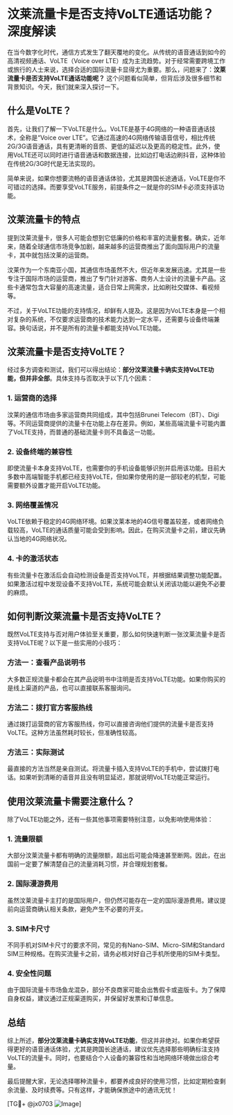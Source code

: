 # 汶莱流量卡是否支持VoLTE通话功能？深度解读

在当今数字化时代，通信方式发生了翻天覆地的变化。从传统的语音通话到如今的高清视频通话、VoLTE（Voice over LTE）成为主流趋势。对于经常需要跨境工作或旅行的人士来说，选择合适的国际流量卡显得尤为重要。那么，问题来了：**汶莱流量卡是否支持VoLTE通话功能呢？** 这个问题看似简单，但背后涉及很多细节和背景知识。今天，我们就来深入探讨一下。

## 什么是VoLTE？

首先，让我们了解一下VoLTE是什么。VoLTE是基于4G网络的一种语音通话技术，全称是“Voice over LTE”。它通过高速的4G网络传输语音信号，相比传统2G/3G语音通话，具有更清晰的音质、更低的延迟以及更高的稳定性。此外，使用VoLTE还可以同时进行语音通话和数据连接，比如边打电话边刷抖音，这种体验在传统2G/3G时代是无法实现的。

简单来说，如果你想要流畅的语音通话体验，尤其是跨国长途通话，VoLTE是你不可错过的选择。而要享受VoLTE服务，前提条件之一就是你的SIM卡必须支持该功能。

## 汶莱流量卡的特点

提到汶莱流量卡，很多人可能会想到它低廉的价格和丰富的流量套餐。确实，近年来，随着全球通信市场竞争加剧，越来越多的运营商推出了面向国际用户的流量卡，其中就包括汶莱的运营商。

汶莱作为一个东南亚小国，其通信市场虽然不大，但近年来发展迅速。尤其是一些专注于国际市场的运营商，推出了专门针对游客、商务人士设计的流量卡产品。这些卡通常包含大容量的高速流量，适合日常上网需求，比如刷社交媒体、看视频等。

不过，关于VoLTE功能的支持情况，却鲜有人提及。这是因为VoLTE本身是一个相对复杂的系统，不仅要求运营商的技术能力达到一定水平，还需要与设备终端兼容。换句话说，并不是所有的流量卡都能支持VoLTE功能。

## 汶莱流量卡是否支持VoLTE？

经过多方调查和测试，我们可以得出结论：**部分汶莱流量卡确实支持VoLTE功能，但并非全部**。具体支持与否取决于以下几个因素：

### 1. **运营商的选择**
汶莱的通信市场由多家运营商共同组成，其中包括Brunei Telecom（BT）、Digi等。不同运营商提供的流量卡在功能上存在差异。例如，某些高端流量卡可能内置了VoLTE支持，而普通的基础流量卡则不具备这一功能。

### 2. **设备终端的兼容性**
即使流量卡本身支持VoLTE，也需要你的手机设备能够识别并启用该功能。目前大多数中高端智能手机都已经支持VoLTE，但如果你使用的是一部较老的机型，可能需要额外设置才能开启VoLTE功能。

### 3. **网络覆盖情况**
VoLTE依赖于稳定的4G网络环境。如果汶莱本地的4G信号覆盖较差，或者网络负载较高，VoLTE的通话质量可能会受到影响。因此，在购买流量卡之前，建议先确认当地的4G网络状况。

### 4. **卡的激活状态**
有些流量卡在激活后会自动检测设备是否支持VoLTE，并根据结果调整功能配置。如果激活过程中发现设备不支持VoLTE，系统可能会默认关闭该功能以避免不必要的麻烦。

## 如何判断汶莱流量卡是否支持VoLTE？

既然VoLTE支持与否对用户体验至关重要，那么如何快速判断一张汶莱流量卡是否支持VoLTE呢？以下是一些实用的小技巧：

### 方法一：查看产品说明书
大多数正规流量卡都会在其产品说明书中注明是否支持VoLTE功能。如果你购买的是线上渠道的产品，也可以直接联系客服询问。

### 方法二：拨打官方客服热线
通过拨打运营商的官方客服热线，你可以直接咨询他们提供的流量卡是否支持VoLTE。这种方法虽然耗时较长，但准确性较高。

### 方法三：实际测试
最直接的方法当然是亲自测试。将流量卡插入支持VoLTE的手机中，尝试拨打电话。如果听到清晰的语音并且没有明显延迟，那就说明VoLTE功能正常运行。

## 使用汶莱流量卡需要注意什么？

除了VoLTE功能之外，还有一些其他事项需要特别注意，以免影响使用体验：

### 1. 流量限额
大部分汶莱流量卡都有明确的流量限额，超出后可能会降速甚至断网。因此，在出国前一定要了解清楚自己的流量消耗习惯，并合理规划套餐。

### 2. 国际漫游费用
虽然汶莱流量卡主打的是国际用户，但仍然可能存在一定的国际漫游费用。建议提前向运营商确认相关条款，避免产生不必要的开支。

### 3. SIM卡尺寸
不同手机对SIM卡尺寸的要求不同，常见的有Nano-SIM、Micro-SIM和Standard SIM三种规格。在购买流量卡之前，请务必核对好自己手机所使用的SIM卡类型。

### 4. 安全性问题
由于国际流量卡市场鱼龙混杂，部分不良商家可能会出售假卡或盗版卡。为了保障自身权益，建议通过正规渠道购买，并保留好发票和订单信息。

## 总结

综上所述，**部分汶莱流量卡确实支持VoLTE功能**，但这并非绝对。如果你希望获得更好的语音通话体验，尤其是跨国长途通话，建议优先选择那些明确标注支持VoLTE的流量卡。同时，也要结合个人设备的兼容性和当地网络环境做出综合考量。

最后提醒大家，无论选择哪种流量卡，都要养成良好的使用习惯，比如定期检查剩余流量、及时续费等。只有这样，才能确保旅途中的通讯无忧！

[TG💪+ @jx0703 ![Image](https://github.com/user-attachments/assets/dbca1d08-cadb-493c-b0ec-ad6f7a83f270)]
